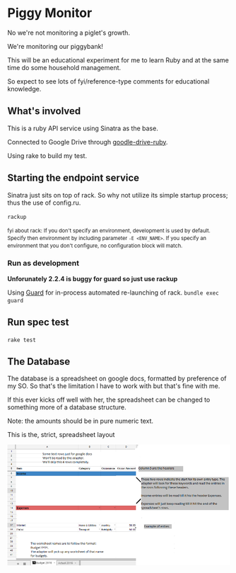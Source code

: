 # Piggy Monitor

No we're not monitoring a piglet's growth.

We're monitoring our piggybank!

This will be an educational experiment for me to learn Ruby and at the same time do some household management.

So expect to see lots of fyi/reference-type comments for educational knowledge.


## What's involved

This is a ruby API service using Sinatra as the base.

Connected to Google Drive through [goodle-drive-ruby](https://github.com/gimite/google-drive-ruby).

Using rake to build my test.


## Starting the endpoint service

Sinatra just sits on top of rack. So why not utilize its simple startup process; thus the use of config.ru.

`rackup`

<small>fyi about rack: If you don't specify an environment, development is used by default. Specify then environment by including parameter `-E <ENV_NAME>`. If you specify an environment that you don't configure, no configuration block will match.</small>

### Run as development

**Unforunately 2.2.4 is buggy for guard so just use rackup**

Using [Guard](https://github.com/guard/guard) for in-process automated re-launching of rack.
`bundle exec guard`

## Run spec test

`rake test`

## The Database

The database is a spreadsheet on google docs, formatted by preference of my SO.
So that's the limitation I have to work with but that's fine with me.

If this ever kicks off well with her, the spreadsheet can be changed to something more of a database structure.

Note: the amounts should be in pure numeric text.

This is the, strict, spreadsheet layout

![](spreadsheet_example_for_readme.png)
